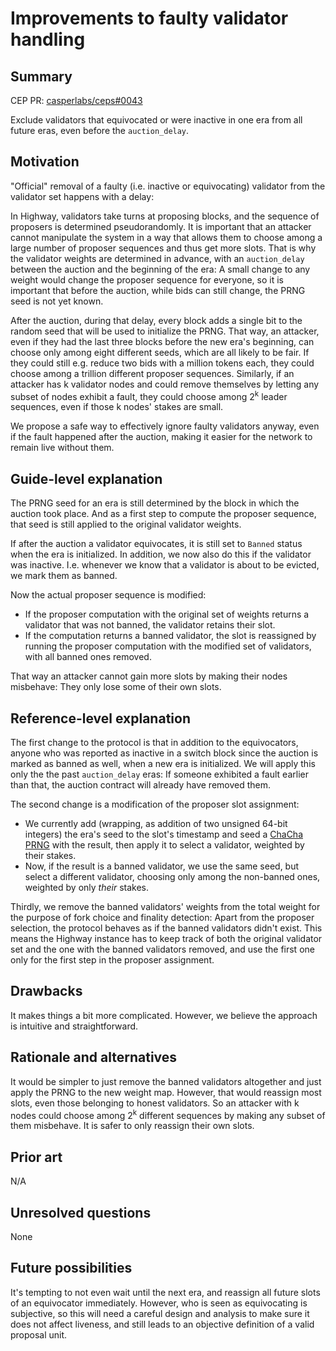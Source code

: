 # Improvements to faulty validator handling

## Summary

[summary]: #summary

CEP PR: [casperlabs/ceps#0043](https://github.com/casperlabs/ceps/pull/0043)

Exclude validators that equivocated or were inactive in one era from all future eras,
even before the `auction_delay`.


## Motivation

[motivation]: #motivation

"Official" removal of a faulty (i.e. inactive or equivocating) validator from the validator set
happens with a delay:

In Highway, validators take turns at proposing blocks, and the sequence of proposers is determined
pseudorandomly. It is important that an attacker cannot manipulate the system in a way that allows
them to choose among a large number of proposer sequences and thus get more slots. That is why
the validator weights are determined in advance, with an `auction_delay` between the auction and
the beginning of the era: A small change to any weight would change the proposer sequence for
everyone, so it is important that before the auction, while bids can still change, the PRNG seed is
not yet known.

After the auction, during that delay, every block adds a single bit to the random seed that
will be used to initialize the PRNG. That way, an attacker, even if they had the last three blocks
before the new era's beginning, can choose only among eight different seeds, which are
all likely to be fair. If they could still e.g. reduce two bids with a million tokens each, they
could choose among a trillion different proposer sequences. Similarly, if an attacker has k
validator nodes and could remove themselves by letting any subset of nodes exhibit a fault,
they could choose among 2<sup>k</sup> leader sequences, even if those k nodes' stakes are small.

We propose a safe way to effectively ignore faulty validators anyway, even if the fault happened
after the auction, making it easier for the network to remain live without them.


## Guide-level explanation

[guide-level-explanation]: #guide-level-explanation

The PRNG seed for an era is still determined by the block in which the auction took place.
And as a first step to compute the proposer sequence, that seed is still applied to the original
validator weights.

If after the auction a validator equivocates, it is still set to `Banned` status when the era is
initialized. In addition, we now also do this if the validator was inactive. I.e. whenever we know
that a validator is about to be evicted, we mark them as banned.

Now the actual proposer sequence is modified:
* If the proposer computation with the original set of weights returns a validator that was not
  banned, the validator retains their slot.
* If the computation returns a banned validator, the slot is reassigned by running the proposer
  computation with the modified set of validators, with all banned ones removed.

That way an attacker cannot gain more slots by making their nodes misbehave:
They only lose some of their own slots.


## Reference-level explanation

[reference-level-explanation]: #reference-level-explanation

The first change to the protocol is that in addition to the equivocators, anyone who was reported
as inactive in a switch block since the auction is marked as banned as well, when a new era is
initialized. We will apply this only the the past `auction_delay` eras: If someone exhibited a fault
earlier than that, the auction contract will already have removed them.

The second change is a modification of the proposer slot assignment:
* We currently add (wrapping, as addition of two unsigned 64-bit integers) the era's seed to the
  slot's timestamp and seed a
  [ChaCha PRNG](https://docs.rs/rand_chacha/0.3.0/rand_chacha/struct.ChaCha8Rng.html)
  with the result, then apply it to select a validator, weighted by their stakes.
* Now, if the result is a banned validator, we use the same seed, but select a different validator,
  choosing only among the non-banned ones, weighted by only _their_ stakes.

Thirdly, we remove the banned validators' weights from the total weight for the purpose of fork
choice and finality detection: Apart from the proposer selection, the protocol behaves as if the
banned validators didn't exist.
This means the Highway instance has to keep track of both the original validator set and the one
with the banned validators removed, and use the first one only for the first step in the proposer
assignment.


## Drawbacks

[drawbacks]: #drawbacks

It makes things a bit more complicated.
However, we believe the approach is intuitive and straightforward.


## Rationale and alternatives

[rationale-and-alternatives]: #rationale-and-alternatives

It would be simpler to just remove the banned validators altogether and just apply the PRNG to the
new weight map. However, that would reassign most slots, even those belonging to honest validators.
So an attacker with k nodes could choose among 2<sup>k</sup> different sequences by making any
subset of them misbehave. It is safer to only reassign their own slots.


## Prior art

[prior-art]: #prior-art

N/A


## Unresolved questions

[unresolved-questions]: #unresolved-questions

None


## Future possibilities

[future-possibilities]: #future-possibilities

It's tempting to not even wait until the next era, and reassign all future slots of an equivocator
immediately. However, who is seen as equivocating is subjective, so this will need a careful design
and analysis to make sure it does not affect liveness, and still leads to an objective definition
of a valid proposal unit.
